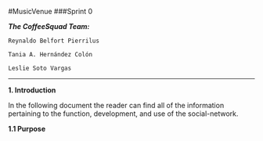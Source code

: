 #MusicVenue
###Sprint 0

***The CoffeeSquad Team:***

    Reynaldo Belfort Pierrilus

    Tania A. Hernández Colón

    Leslie Soto Vargas

- - - - 

**1. Introduction**

   In the following document the reader can find all of the information pertaining to the function, development, and use of the social-network.
   
   **1.1 Purpose**
